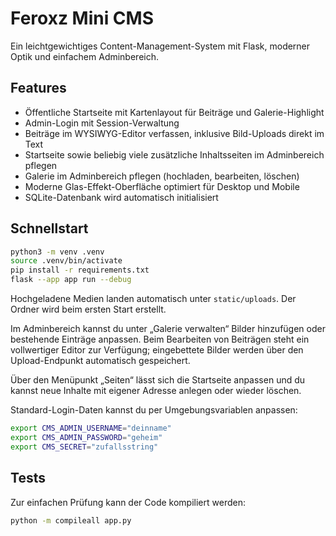 # Feroxz Mini CMS

Ein leichtgewichtiges Content-Management-System mit Flask, moderner Optik und einfachem Adminbereich.

## Features

- Öffentliche Startseite mit Kartenlayout für Beiträge und Galerie-Highlight
- Admin-Login mit Session-Verwaltung
- Beiträge im WYSIWYG-Editor verfassen, inklusive Bild-Uploads direkt im Text
- Startseite sowie beliebig viele zusätzliche Inhaltsseiten im Adminbereich pflegen
- Galerie im Adminbereich pflegen (hochladen, bearbeiten, löschen)
- Moderne Glas-Effekt-Oberfläche optimiert für Desktop und Mobile
- SQLite-Datenbank wird automatisch initialisiert

## Schnellstart

```bash
python3 -m venv .venv
source .venv/bin/activate
pip install -r requirements.txt
flask --app app run --debug
```

Hochgeladene Medien landen automatisch unter `static/uploads`. Der Ordner wird beim ersten Start erstellt.

Im Adminbereich kannst du unter „Galerie verwalten“ Bilder hinzufügen oder bestehende Einträge anpassen. Beim Bearbeiten von Beiträgen steht ein vollwertiger Editor zur Verfügung; eingebettete Bilder werden über den Upload-Endpunkt automatisch gespeichert.

Über den Menüpunkt „Seiten“ lässt sich die Startseite anpassen und du kannst neue Inhalte mit eigener Adresse anlegen oder wieder löschen.

Standard-Login-Daten kannst du per Umgebungsvariablen anpassen:

```bash
export CMS_ADMIN_USERNAME="deinname"
export CMS_ADMIN_PASSWORD="geheim"
export CMS_SECRET="zufallsstring"
```

## Tests

Zur einfachen Prüfung kann der Code kompiliert werden:

```bash
python -m compileall app.py
```
